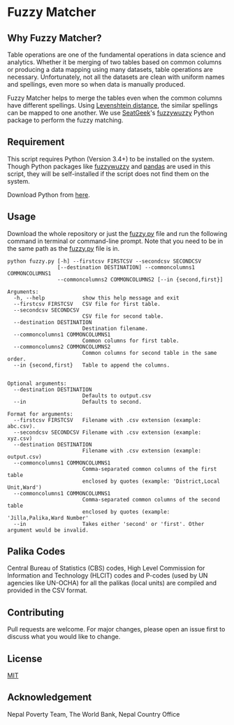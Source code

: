# Fuzzy Matcher

## Why Fuzzy Matcher?

Table operations are one of the fundamental operations in data science and analytics. Whether it be merging of two tables based on common columns or producing a data mapping using many datasets, table operations are necessary. Unfortunately, not all the datasets are clean with uniform names and spellings, even more so when data is manually produced. 

Fuzzy Matcher helps to merge the tables even when the common columns have different spellings. Using [Levenshtein distance](https://en.wikipedia.org/wiki/Levenshtein_distance), the similar spellings can be mapped to one another. We use [SeatGeek](https://github.com/seatgeek)'s [fuzzywuzzy](https://github.com/seatgeek/fuzzywuzzy) Python package to perform the fuzzy matching.

## Requirement

This script requires Python (Version 3.4+) to be installed on the system. Though Python packages like [fuzzywuzzy](https://github.com/seatgeek/fuzzywuzzy) and [pandas](https://pandas.pydata.org/) are used in this script, they will be self-installed if the script does not find them on the system.

Download Python from [here](https://www.python.org/downloads/).

## Usage
Download the whole repository or just the [fuzzy.py](fuzzy.py) file and run the following command in terminal or command-line prompt. Note that you need to be in the same path as the [fuzzy.py](fuzzy.py) file is in.


```
python fuzzy.py [-h] --firstcsv FIRSTCSV --secondcsv SECONDCSV
                [--destination DESTINATION] --commoncolumns1 COMMONCOLUMNS1
                --commoncolumns2 COMMONCOLUMNS2 [--in {second,first}]

Arguments:
  -h, --help            show this help message and exit
  --firstcsv FIRSTCSV   CSV file for first table.
  --secondcsv SECONDCSV
                        CSV file for second table.
  --destination DESTINATION
                        Destination filename.
  --commoncolumns1 COMMONCOLUMNS1
                        Common columns for first table.
  --commoncolumns2 COMMONCOLUMNS2
                        Common columns for second table in the same order.
  --in {second,first}   Table to append the columns.


Optional arguments:
  --destination DESTINATION
                        Defaults to output.csv
  --in                  Defaults to second.

Format for arguments:
  --firstcsv FIRSTCSV   Filename with .csv extension (example: abc.csv).
  --secondcsv SECONDCSV Filename with .csv extension (example: xyz.csv)
  --destination DESTINATION
                        Filename with .csv extension (example: output.csv)
  --commoncolumns1 COMMONCOLUMNS1
                        Comma-separated common columns of the first table
                        enclosed by quotes (example: 'District,Local Unit,Ward')
  --commoncolumns1 COMMONCOLUMNS1
                        Comma-separated common columns of the second table
                        enclosed by quotes (example: 'Jilla,Palika,Ward Number'
  --in                  Takes either 'second' or 'first'. Other argument would be invalid. 

```

## Palika Codes
Central Bureau of Statistics (CBS) codes, High Level Commission for Information and Technology (HLCIT) codes and P-codes (used by UN agencies like UN-OCHA) for all the palikas (local units) are compiled and provided in the CSV format.

## Contributing
Pull requests are welcome. For major changes, please open an issue first to discuss what you would like to change.


## License
[MIT](https://choosealicense.com/licenses/mit/)

## Acknowledgement
Nepal Poverty Team, The World Bank, Nepal Country Office 